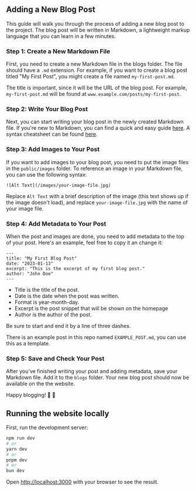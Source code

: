 ## Adding a New Blog Post
This guide will walk you through the process of adding a new blog post to the project. The blog post will be written in Markdown, a lightweight markup language that you can learn in a few minutes.

### Step 1: Create a New Markdown File
First, you need to create a new Markdown file in the blogs folder. The file should have a `.md` extension. For example, if you want to create a blog post titled "My First Post", you might create a file named `my-first-post.md`. 

The title is important, since it will be the URL of the blog post. For example, `my-first-post.md` will be found at `www.example.com/posts/my-first-post`.

### Step 2: Write Your Blog Post
Next, you can start writing your blog post in the newly created Markdown file. If you're new to Markdown, you can find a quick and easy guide [here](https://zapier.com/blog/beginner-ultimate-guide-markdown/). A syntax cheatsheet can be found [here](https://www.markdownguide.org/basic-syntax/).

### Step 3: Add Images to Your Post
If you want to add images to your blog post, you need to put the image files in the `public/images` folder. To reference an image in your Markdown file, you can use the following syntax:

```
![Alt Text](/images/your-image-file.jpg)
```

Replace `Alt Text` with a brief description of the image (this text shows up if the image doesn't load), and replace `your-image-file.jpg` with the name of your image file.

### Step 4: Add Metadata to Your Post
When the post and images are done, you need to add metadata to the top of your post. Here's an example, feel free to copy it an change it:
```
---
title: "My First Blog Post"
date: "2023-01-13"
excerpt: "This is the excerpt of my first blog post."
author: "John Doe"
---
```
- Title is the title of the post. 
- Date is the date when the post was written. 
- Format is year-month-day.
- Excerpt is the post snippet that will be shown on the homepage
- Author is the author of the post.

Be sure to start and end it by a line of three dashes.

There is an example post in this repo named `EXAMPLE_POST.md`, you can use this as a template.

### Step 5: Save and Check Your Post
After you've finished writing your post and adding metadata, save your Markdown file. Add it to the `blogs` folder. Your new blog post should now be available on the the website.

Happy blogging! 🙌 🎉




## Running the website locally

First, run the development server:

```bash
npm run dev
# or
yarn dev
# or
pnpm dev
# or
bun dev
```

Open [http://localhost:3000](http://localhost:3000) with your browser to see the result.

